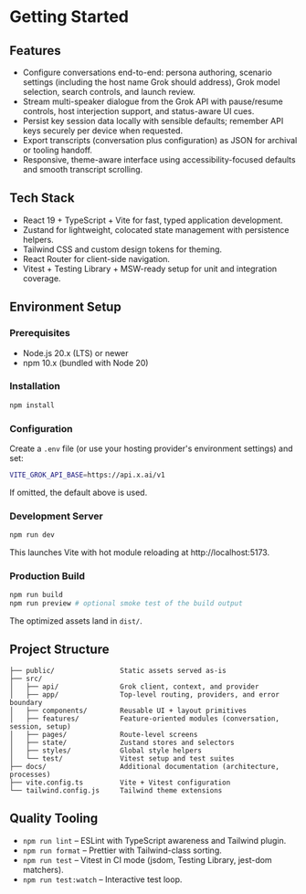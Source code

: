 # Getting Started

## Features
- Configure conversations end-to-end: persona authoring, scenario settings (including the host name Grok should address), Grok model selection, search controls, and launch review.
- Stream multi-speaker dialogue from the Grok API with pause/resume controls, host interjection support, and status-aware UI cues.
- Persist key session data locally with sensible defaults; remember API keys securely per device when requested.
- Export transcripts (conversation plus configuration) as JSON for archival or tooling handoff.
- Responsive, theme-aware interface using accessibility-focused defaults and smooth transcript scrolling.

## Tech Stack
- React 19 + TypeScript + Vite for fast, typed application development.
- Zustand for lightweight, colocated state management with persistence helpers.
- Tailwind CSS and custom design tokens for theming.
- React Router for client-side navigation.
- Vitest + Testing Library + MSW-ready setup for unit and integration coverage.

## Environment Setup
### Prerequisites
- Node.js 20.x (LTS) or newer
- npm 10.x (bundled with Node 20)

### Installation
```bash
npm install
```

### Configuration
Create a `.env` file (or use your hosting provider's environment settings) and set:
```bash
VITE_GROK_API_BASE=https://api.x.ai/v1
```
If omitted, the default above is used.

### Development Server
```bash
npm run dev
```
This launches Vite with hot module reloading at http://localhost:5173.

### Production Build
```bash
npm run build
npm run preview # optional smoke test of the build output
```
The optimized assets land in `dist/`.

## Project Structure
```
├── public/                Static assets served as-is
├── src/
│   ├── api/               Grok client, context, and provider
│   ├── app/               Top-level routing, providers, and error boundary
│   ├── components/        Reusable UI + layout primitives
│   ├── features/          Feature-oriented modules (conversation, session, setup)
│   ├── pages/             Route-level screens
│   ├── state/             Zustand stores and selectors
│   ├── styles/            Global style helpers
│   └── test/              Vitest setup and test suites
├── docs/                  Additional documentation (architecture, processes)
├── vite.config.ts         Vite + Vitest configuration
└── tailwind.config.js     Tailwind theme extensions
```

## Quality Tooling
- `npm run lint` – ESLint with TypeScript awareness and Tailwind plugin.
- `npm run format` – Prettier with Tailwind-class sorting.
- `npm run test` – Vitest in CI mode (jsdom, Testing Library, jest-dom matchers).
- `npm run test:watch` – Interactive test loop.
